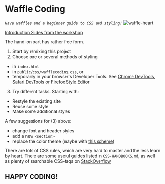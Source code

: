  # Waffle Coding
 _`Have waffles and a beginner guide to CSS and styling!`_
 ![waffle-heart](https://cdn.glitch.com/project-avatar/990280b7-f679-42a2-8ecf-561616765eac.png)

[Introduction Slides from the workshop](https://cdn.glitch.com/990280b7-f679-42a2-8ecf-561616765eac%2FV%C3%A5ffelkodning%20rev2.pdf?1521985253945)

The hand-on part has rather free form. 

1. Start by remixing this project
2. Choose one or several methods of styling
  - in `index.html`
  - in `public/css/wafflecoding.css`, or
  - temporarily in your browser's Developer Tools. See [Chrome DevTools](https://developers.google.com/web/tools/chrome-devtools/css/), [Safari DevTools](https://developer.apple.com/safari/tools/) or [Firefox Style Editor](https://developer.mozilla.org/en-US/docs/Tools/Style_Editor)
3. Try different tasks. Starting with:
  - Restyle the existing site
  - Reuse some style
  - Make some additional styles

A few suggestions for (3) above:
- change font and header styles
- add a new `<section>`
- replace the color theme (maybe with [this scheme](https://coolors.co/db812e-662d19-f2ee8c-d85b08-dd3e08))

There are lots of CSS rules, which are very hard to master and the less learn by heart. There are some useful guides listed in `CSS-HANDBOOKS.md`, as well as plenty of searchable CSS-faqs on [StackOverflow](https://stackoverflow.com)

HAPPY CODING!
------------------

